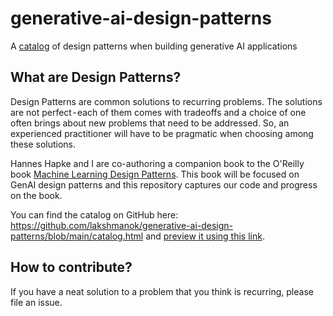 # generative-ai-design-patterns
A [catalog](https://html-preview.github.io/?url=https://github.com/lakshmanok/generative-ai-design-patterns/blob/main/catalog.html) of design patterns when building generative AI applications

## What are Design Patterns?
Design Patterns are common solutions to recurring problems. The solutions are not perfect - each of them comes with tradeoffs and a choice of one often brings about new problems that need to be addressed. So, an experienced practitioner will have to be pragmatic when choosing among these solutions.

Hannes Hapke and I are co-authoring a companion book to the O'Reilly book [Machine Learning Design Patterns](https://www.amazon.com/Machine-Learning-Design-Patterns-Preparation/dp/1098115783).
This book will be focused on GenAI design patterns and this repository captures our code and progress on the book.

You can find the catalog on GitHub here:
https://github.com/lakshmanok/generative-ai-design-patterns/blob/main/catalog.html
and [preview it using this link](https://htmlpreview.github.io/?https://github.com/lakshmanok/generative-ai-design-patterns/blob/main/catalog.html).

## How to contribute?
If you have a neat solution to a problem that you think is recurring, please file an issue.

